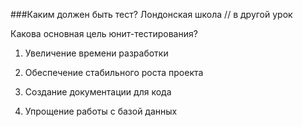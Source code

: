 ###Каким должен быть тест? Лондонская школа 
// в другой урок


Какова основная цель юнит-тестирования?

1) Увеличение времени разработки

2) Обеспечение стабильного роста проекта

3) Создание документации для кода

4) Упрощение работы с базой данных
